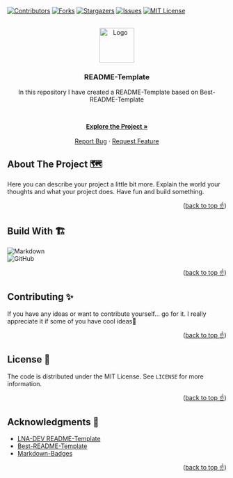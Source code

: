 <!-- VERSION: LNA-DEV-README-TEMPLATE V1.2 -->

<div id="top"></div>

[![Contributors][contributors-shield]][contributors-url]
[![Forks][forks-shield]][forks-url]
[![Stargazers][stars-shield]][stars-url]
[![Issues][issues-shield]][issues-url]
[![MIT License][license-shield]][license-url]

<!-- PROJECT LOGO -->
<!-- TODO Change the Link -->
<!-- TODO Change the image -->
<br />
<div align="center">
  <a href="https://github.com/lna-dev/README-TEMPLATE">
    <img src="https://lna-dev.com/Assets/Metadata/Pingüino-Square.png" alt="Logo" width="80" height="80">
  </a>

<!-- TODO Change the project name -->
<h3 align="center">README-Template</h3>

<!-- TODO Change the description -->
In this repository I have created a README-Template based on Best-README-Template

<p align="center">

<br />

<!-- Change the Link -->
<a href="https://lna-dev.com"><strong>Explore the Project »</strong></a>
<br />
<br />
<a href="https://github.com/lna-dev/README-TEMPLATE/issues">Report Bug</a>
·
<a href="https://github.com/lna-dev/README-TEMPLATE/issues">Request Feature</a>
  </p>
</div>

<!-- ABOUT THE PROJECT -->
## About The Project 🗺️

<!-- TODO Tell the world about your project -->
Here you can describe your project a little bit more. Explain the world your thoughts and what your project does. Have fun and build something.

<p align="right">(<a href="#top">back to top ☝</a>)</p>

## Build With 🏗️

<!-- TODO Go to https://github.com/Ileriayo/markdown-badges and search for a fitting batch🙃 -->

![Markdown](https://img.shields.io/badge/markdown-%23000000.svg?style=for-the-badge&logo=markdown&logoColor=white)  
![GitHub](https://img.shields.io/badge/github-%23121011.svg?style=for-the-badge&logo=github&logoColor=white)  

<p align="right">(<a href="#top">back to top ☝</a>)</p>

<!-- CONTRIBUTING -->
## Contributing ✨

<!-- TODO Customize the contributing text -->
If you have any ideas or want to contribute yourself... go for it. I really appreciate it if some of you have cool ideas🚀

<p align="right">(<a href="#top">back to top ☝</a>)</p>

<!-- LICENSE -->
<!-- TODO Add the License description -->
## License 📝

The code is distributed under the MIT License. See `LICENSE` for more information.

<p align="right">(<a href="#top">back to top ☝</a>)</p>

<!-- ACKNOWLEDGMENTS -->
<!-- TODO Add your acknowledgments -->
## Acknowledgments 🙏

- [LNA-DEV README-Template](https://github.com/lna-dev/README-Template)
- [Best-README-Template](https://github.com/othneildrew/Best-README-Template)
- [Markdown-Badges](https://github.com/Ileriayo/markdown-badges)

<p align="right">(<a href="#top">back to top ☝</a>)</p>

<!-- MARKDOWN LINKS & IMAGES -->
<!-- TODO Update your user name -->
<!-- TODO Update your project name -->
[contributors-shield]: https://img.shields.io/github/contributors/lna-dev/README-TEMPLATE.svg?style=for-the-badge
[contributors-url]: https://github.com/lna-dev/README-TEMPLATE/graphs/contributors
[forks-shield]: https://img.shields.io/github/forks/lna-dev/README-TEMPLATE.svg?style=for-the-badge
[forks-url]: https://github.com/lna-dev/README-TEMPLATE/network/members
[stars-shield]: https://img.shields.io/github/stars/lna-dev/README-TEMPLATE.svg?style=for-the-badge
[stars-url]: https://github.com/lna-dev/README-TEMPLATE/stargazers
[issues-shield]: https://img.shields.io/github/issues/lna-dev/README-TEMPLATE.svg?style=for-the-badge
[issues-url]: https://github.com/lna-dev/README-TEMPLATE/issues
[license-shield]: https://img.shields.io/github/license/lna-dev/README-TEMPLATE.svg?style=for-the-badge
[license-url]: https://github.com/lna-dev/README-TEMPLATE/blob/master/LICENSE
